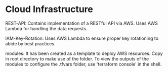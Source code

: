 # Cloud Infrastructure  
REST-API: Contains implementation of a RESTful API via AWS. Uses AWS Lambda for handling the data requests.  

IAM-Key-Rotation: Uses AWS Lambda to ensure proper key rotationing to abide by best practices.  

modules:  It has been created as a template to deploy AWS resources. Copy in root directory to make use of the folder. To view the outputs of the modules to configure the .tfvars folder, use 'terraform console' in the shell.  